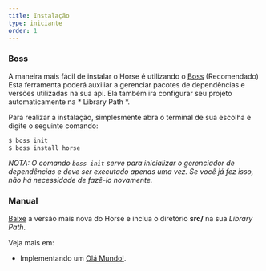 ```yaml
---
title: Instalação
type: iniciante
order: 1
---
```


### Boss

A maneira mais fácil de instalar o Horse é utilizando o [Boss](https://github.com/HashLoad/boss) (Recomendado)
Esta ferramenta poderá auxiliar a gerenciar pacotes de dependências e versões utilizadas na sua api.
Ela também irá configurar seu projeto automaticamente na * Library Path *.

Para realizar a instalação, simplesmente abra o terminal de sua escolha e digite o seguinte comando:

``` bash
$ boss init
$ boss install horse
```

*NOTA: O comando `boss init` serve para inicializar o gerenciador de dependências e deve ser executado apenas uma vez. Se você já fez isso, não há necessidade de fazê-lo novamente.*

### Manual

[Baixe](https://github.com/HashLoad/boss/releases/latest) a versão mais nova do Horse e inclua o diretório __src/__ na sua *Library Path*.

Veja mais em:
  * Implementando um [Olá Mundo!](../hello-world).
